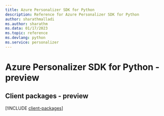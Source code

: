 ```yaml
---
title: Azure Personalizer SDK for Python
description: Reference for Azure Personalizer SDK for Python
author: sharathmalladi
ms.author: sharathm
ms.data: 01/17/2023
ms.topic: reference
ms.devlang: python
ms.service: personalizer
---
```

# Azure Personalizer SDK for Python - preview

## Client packages - preview
[!INCLUDE [client-packages](personalizer-client-index.md)]